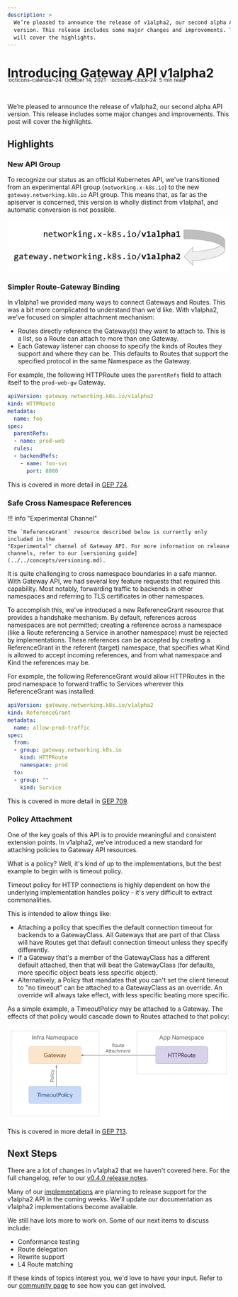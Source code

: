 ```yaml
---
description: >
  We’re pleased to announce the release of v1alpha2, our second alpha API
  version. This release includes some major changes and improvements. This post
  will cover the highlights.
---
```


# Introducing Gateway API v1alpha2

<small style="position:relative; top:-30px;">
  :octicons-calendar-24: October 14, 2021 ·
  :octicons-clock-24: 5 min read
</small>

We’re pleased to announce the release of v1alpha2, our second alpha API version.
This release includes some major changes and improvements. This post will cover
the highlights.

## Highlights

### New API Group
To recognize our status as an official Kubernetes API, we've transitioned from
an experimental API group (`networking.x-k8s.io`) to the new
`gateway.networking.k8s.io` API group. This means that, as far as the apiserver
is concerned, this version is wholly distinct from v1alpha1, and automatic
conversion is not possible.

![New API group for v1alpha2](../../images/v1alpha2-group.png)

### Simpler Route-Gateway Binding
In v1alpha1 we provided many ways to connect Gateways and Routes. This was a bit
more complicated to understand than we'd like. With v1alpha2, we've focused on
simpler attachment mechanism:

* Routes directly reference the Gateway(s) they want to attach to. This is a
  list, so a Route can attach to more than one Gateway.
* Each Gateway listener can choose to specify the kinds of Routes they support
  and where they can be. This defaults to Routes that support the specified
  protocol in the same Namespace as the Gateway.

For example, the following HTTPRoute uses the `parentRefs` field to attach
itself to the `prod-web-gw` Gateway.

```yaml
apiVersion: gateway.networking.k8s.io/v1alpha2
kind: HTTPRoute
metadata:
  name: foo
spec:
  parentRefs:
  - name: prod-web
  rules:
  - backendRefs:
    - name: foo-svc
      port: 8080
```

This is covered in more detail in [GEP 724](../../geps/gep-709/index.md).

### Safe Cross Namespace References

!!! info "Experimental Channel"

    The `ReferenceGrant` resource described below is currently only included in the
    "Experimental" channel of Gateway API. For more information on release
    channels, refer to our [versioning guide](../../concepts/versioning.md).

It is quite challenging to cross namespace boundaries in a safe manner. With
Gateway API, we had several key feature requests that required this capability.
Most notably, forwarding traffic to backends in other namespaces and referring
to TLS certificates in other namespaces.

To accomplish this, we've introduced a new ReferenceGrant resource that
provides a handshake mechanism. By default, references across namespaces are not
permitted; creating a reference across a namespace (like a Route referencing a
Service in another namespace) must be rejected by implementations. These
references can be accepted by creating a ReferenceGrant in the referent
(target) namespace, that specifies what Kind is allowed to accept incoming
references, and from what namespace and Kind the references may be.

For example, the following ReferenceGrant would allow HTTPRoutes in the prod
namespace to forward traffic to Services wherever this ReferenceGrant was
installed:

```yaml
apiVersion: gateway.networking.k8s.io/v1alpha2
kind: ReferenceGrant
metadata:
  name: allow-prod-traffic
spec:
  from:
  - group: gateway.networking.k8s.io
    kind: HTTPRoute
    namespace: prod
  to:
  - group: ""
    kind: Service
```

This is covered in more detail in [GEP 709](../../geps/gep-709/index.md).

### Policy Attachment
One of the key goals of this API is to provide meaningful and consistent
extension points. In v1alpha2, we've introduced a new standard for attaching
policies to Gateway API resources.

What is a policy? Well, it's kind of up to the implementations, but the best
example to begin with is timeout policy.

Timeout policy for HTTP connections is highly dependent on how the underlying
implementation handles policy - it's very difficult to extract commonalities.

This is intended to allow things like:

* Attaching a policy that specifies the default connection timeout for backends
  to a GatewayClass. All Gateways that are part of that Class will have Routes
  get that default connection timeout unless they specify differently.
* If a Gateway that's a member of the GatewayClass has a different default
  attached, then that will beat the GatewayClass (for defaults, more specific
  object beats less specific object).
* Alternatively, a Policy that mandates that you can't set the client timeout to
  "no timeout" can be attached to a GatewayClass as an override. An override
  will always take effect, with less specific beating more specific.

As a simple example, a TimeoutPolicy may be attached to a Gateway. The effects
of that policy would cascade down to Routes attached to that policy:

![Simple Ingress Example](../../images/policy/ingress-simple.png)

This is covered in more detail in [GEP 713](../../geps/gep-713/index.md).

## Next Steps
There are a lot of changes in v1alpha2 that we haven't covered here. For the
full changelog, refer to our [v0.4.0 release
notes](https://github.com/kubernetes-sigs/gateway-api/releases/tag/v0.4.0).

Many of our [implementations](../../implementations.md) are planning to release support
for the v1alpha2 API in the coming weeks. We'll update our documentation as
v1alpha2 implementations become available.

We still have lots more to work on. Some of our next items to discuss include:

* Conformance testing
* Route delegation
* Rewrite support
* L4 Route matching

If these kinds of topics interest you, we'd love to have your input. Refer to
our [community page](../../contributing/index.md) to see how you can get involved.
